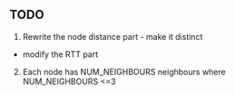## TODO

1. Rewrite the node distance part - make it distinct
 - modify the RTT part

2. Each node has NUM_NEIGHBOURS neighbours where NUM_NEIGHBOURS <=3
 

